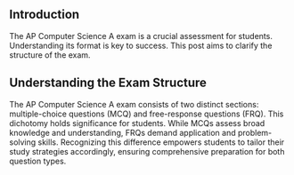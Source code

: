 ## Introduction

The AP Computer Science A exam is a crucial assessment for students. Understanding its format is key to success. This post aims to clarify the structure of the exam.

## Understanding the Exam Structure

The AP Computer Science A exam consists of two distinct sections: multiple-choice questions (MCQ) and free-response questions (FRQ). This dichotomy holds significance for students. While MCQs assess broad knowledge and understanding, FRQs demand application and problem-solving skills. Recognizing this difference empowers students to tailor their study strategies accordingly, ensuring comprehensive preparation for both question types.
